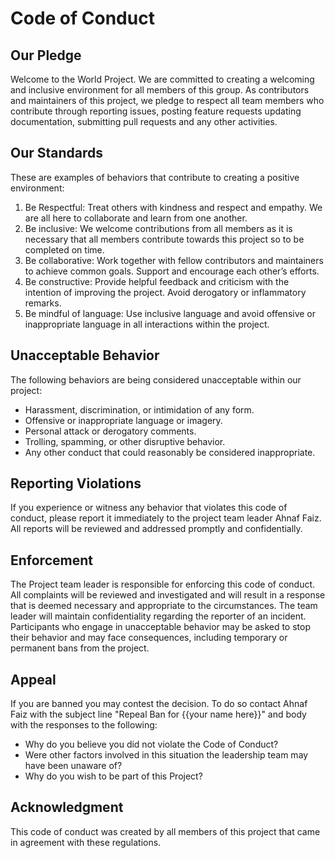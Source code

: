 # Code of Conduct

## Our Pledge

Welcome to the World Project. We are committed to creating a welcoming and inclusive environment for all members of this group. As contributors and maintainers of this project, we pledge to respect all team members who contribute through reporting issues, posting feature requests updating documentation, submitting pull requests and any other activities.

## Our Standards

These are examples of behaviors that contribute to creating a positive environment:
1.	Be Respectful: Treat others with kindness and respect and empathy. We are all here to collaborate and learn from one another.
2.	Be inclusive: We welcome contributions from all members as it is necessary that all members contribute towards this project so to be completed on time.
3.	Be collaborative: Work together with fellow contributors and maintainers to achieve common goals. Support and encourage each other’s efforts.
4.	Be constructive: Provide helpful feedback and criticism with the intention of improving the project. Avoid derogatory or inflammatory remarks.
5.	Be mindful of language: Use inclusive language and avoid offensive or inappropriate language in all interactions within the project.

## Unacceptable Behavior

The following behaviors are being considered unacceptable within our project:
- Harassment, discrimination, or intimidation of any form.
- Offensive or inappropriate language or imagery.
- Personal attack or derogatory comments.
- Trolling, spamming, or other disruptive behavior.
- Any other conduct that could reasonably be considered inappropriate.

## Reporting Violations

If you experience or witness any behavior that violates this code of conduct, please report it immediately to the project team leader Ahnaf Faiz. All reports will be reviewed and addressed promptly and confidentially.

## Enforcement

The Project team leader is responsible for enforcing this code of conduct. All complaints will be reviewed and investigated and will result in a response that is deemed necessary and appropriate to the circumstances. The team leader will maintain confidentiality regarding the reporter of an incident. Participants who engage in unacceptable behavior may be asked to stop their behavior and may face consequences, including temporary or permanent bans from the project.

## Appeal

If you are banned you may contest the decision. To do so contact Ahnaf Faiz with the subject line "Repeal Ban for {{your name here}}" and body with the responses to the following:
- Why do you believe you did not violate the Code of Conduct?
- Were other factors involved in this situation the leadership team may have been unaware of?
- Why do you wish to be part of this Project?

## Acknowledgment

This code of conduct was created by all members of this project that came in agreement with these regulations.